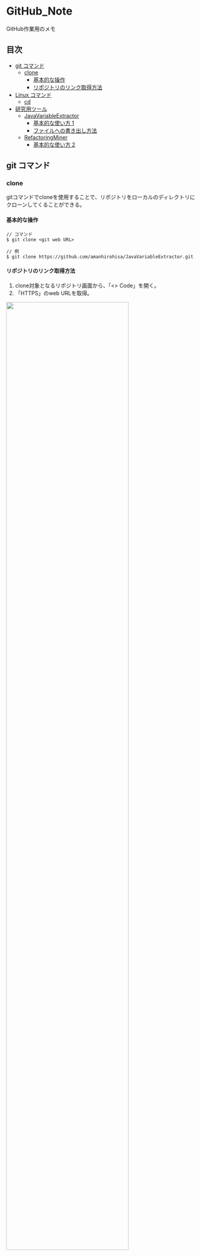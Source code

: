 # GitHub_Note
GitHub作業用のメモ


## 目次
- [git コマンド](#git-コマンド)
  - [clone](#clone)
    - [基本的な操作](#基本的な操作)
    - [リポジトリのリンク取得方法](#リポジトリのリンク取得方法)
- [Linux コマンド](#Linux-コマンド)
  - [cd](#cd)  
- [研究用ツール](#研究用ツール)
  - [JavaVariableExtractor](#JavaVariableExtractor)
    - [基本的な使い方 1](#基本的な使い方-1) 
    - [ファイルへの書き出し方法](#ファイルへの書き出し方法)
  - [RefactoringMiner](#RefactoringMiner) 
    - [基本的な使い方 2](#基本的な使い方-2) 


## git コマンド
### clone
gitコマンドでcloneを使用することで、リポジトリをローカルのディレクトリにクローンしてくることができる。

#### 基本的な操作
```
// コマンド
$ git clone <git web URL>

// 例
$ git clone https://github.com/amanhirohisa/JavaVariableExtractor.git
```

#### リポジトリのリンク取得方法
1. clone対象となるリポジトリ画面から、「<> Code」を開く。<br>
2. 「HTTPS」のweb URLを取得。<br>
<img src="https://user-images.githubusercontent.com/105481222/228757235-0040642c-9975-4950-b0d6-ca1088985202.jpg" width="80%">


## Linux コマンド
### cd
| コマンド | 説明 |
| :--- | :--- |
| cd ~/ | ホームディレクトリに移動する |
| cd ../ | 1つ上の階層のファイルに移動する |
| cd ../../ | 2つ上の階層のファイルに移動する |


## 研究用ツール
### JavaVariableExtractor
#### 基本的な使い方 1
1. リポジトリに公開されているjavaファイルをまとめた「jarファイル」を、Visual Studio Codeにダウンロードする。<br>
2. コマンドで実行

```
// コマンド「-v」：コマンドラインに処理内容を表示する
$ sudo java -jar JavaVariableExtractor.jar -v <java-file | java-file-directory>

// 例
$ sudo java -jar JavaVariableExtractor.jar -v dubbo
```

#### ファイルへの書き出し方法
UNIXコマンドによって、標準出力をファイルに書き出す。

| コマンド | 使い方 | 説明 |
| :--- | :--- | :--- |
| > | (コマンド) > (ファイル) | コマンドの結果（標準出力）をファイルに書き出す |
| 2> | (コマンド) 2> (ファイル) | コマンドの結果（標準エラー出力）をファイルに書き出す |
| &> | (コマンド) &> (ファイル) | コマンドの結果（標準出力、標準エラー出力）をファイルに書き出す |

```
// コマンド
$ sudo java -jar JavaVariableExtractor.jar dubbo &> <保存先の指定・保存するファイル名・識別子>

// 例
$ sudo java -jar JavaVariableExtractor.jar dubbo &> ./output.txt
```

### RefactoringMiner
#### 基本的な使い方 2
1. ホームディレクトリからzipファイルを解凍した場所まで指定または移動して、sudoでコマンドを実行。<br>
2. コマンド「-a <git-repo-folder> <branch> -json <path-to-json-file>」を実行。

```
// 例
$ sudo ./RefactoringMiner/build/distributions/RefactoringMiner-2.3.2/bin/RefactoringMiner -a dubbo 3.2 -json ./test.json
```
